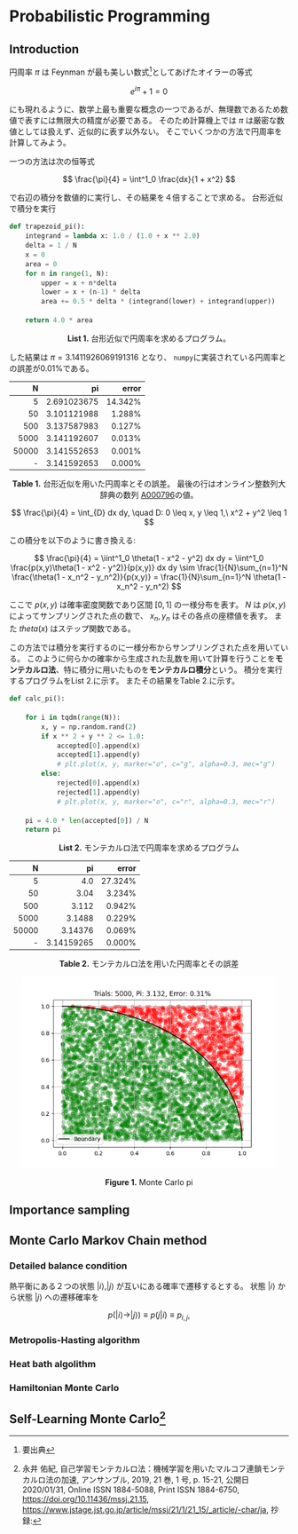 # Probabilistic Programming

## Introduction

円周率 $\pi$ は Feynman が最も美しい数式[^Feynman]としてあげたオイラーの等式

$$
e^{i\pi} + 1 = 0
$$

にも現れるように、数学上最も重要な概念の一つであるが、無理数であるため数値で表すには無限大の精度が必要である。
そのため計算機上では $\pi$ は厳密な数値としては扱えず、近似的に表す以外ない。
そこでいくつかの方法で円周率を計算してみよう。

一つの方法は次の恒等式

$$
\frac{\pi}{4} = \int^1_0 \frac{dx}{1 + x^2}
$$

で右辺の積分を数値的に実行し、その結果を４倍することで求める。
台形近似で積分を実行

```python
def trapezoid_pi():
    integrand = lambda x: 1.0 / (1.0 + x ** 2.0)
    delta = 1 / N
    x = 0
    area = 0
    for n in range(1, N):
        upper = x + n*delta
        lower = x + (n-1) * delta
        area += 0.5 * delta * (integrand(lower) + integrand(upper))

    return 4.0 * area
```

<p align="center">
  <b>List 1.</b>
  台形近似で円周率を求めるプログラム。
</p>

した結果は $\pi = 3.1411926069191316$ となり、 `numpy`に実装されている円周率との誤差が0.01%である。

| N | pi | error |
| -: | -: | -: |
| 5 | 2.691023675 | 14.342%
| 50 | 3.101121988 | 1.288%
| 500 | 3.137587983 | 0.127%
| 5000 | 3.141192607 | 0.013%
| 50000 | 3.141552653 | 0.001%
| - | 3.141592653 | 0.000%

<p align="center">
  <b>Table 1.</b>
  台形近似を用いた円周率とその誤差。
  最後の行はオンライン整数列大辞典の数列 <a href="https://oeis.org/A000796">A000796</a>の値。
</p>

$$
\frac{\pi}{4} = \int_{D} dx dy,
\quad D: 0 \leq x, y \leq 1,\ x^2 + y^2 \leq 1
$$

この積分を以下のように書き換える:

$$
\frac{\pi}{4}
= \iint^1_0 \theta(1 - x^2 - y^2) dx dy
= \iint^1_0 \frac{p(x,y)\theta(1 - x^2 - y^2)}{p(x,y)} dx dy
\sim \frac{1}{N}\sum_{n=1}^N \frac{\theta(1 - x_n^2 - y_n^2)}{p(x,y)}
= \frac{1}{N}\sum_{n=1}^N \theta(1 - x_n^2 - y_n^2)
$$

ここで $p(x,y)$ は確率密度関数であり区間 $[0,1]$ の一様分布を表す。
$N$ は $p(x,y)$ によってサンプリングされた点の数で、 $x_n, y_n$ はその各点の座標値を表す。
また $theta(x)$ はステップ関数である。

この方法では積分を実行するのに一様分布からサンプリングされた点を用いている。
このように何らかの確率から生成された乱数を用いて計算を行うことを**モンテカルロ法**、特に積分に用いたものを**モンテカルロ積分**という。
積分を実行するプログラムをList 2.に示す。
またその結果をTable 2.に示す。

```python
def calc_pi():

    for i in tqdm(range(N)):
        x, y = np.random.rand(2)
        if x ** 2 + y ** 2 <= 1.0:
            accepted[0].append(x)
            accepted[1].append(y)
            # plt.plot(x, y, marker="o", c="g", alpha=0.3, mec="g")
        else:
            rejected[0].append(x)
            rejected[1].append(y)
            # plt.plot(x, y, marker="o", c="r", alpha=0.3, mec="r")

    pi = 4.0 * len(accepted[0]) / N
    return pi
```

<p align="center">
<b>List 2.</b>
モンテカルロ法で円周率を求めるプログラム
</p>

| N | pi | error |
| -: | -: | -: |
| 5 | 4.0 | 27.324%
| 50 | 3.04 | 3.234%
| 500 | 3.112 | 0.942%
| 5000 | 3.1488 | 0.229%
| 50000 | 3.14376 | 0.069%
| - | 3.14159265 | 0.000%

<p align="center">
  <b>Table 2.</b>
  モンテカルロ法を用いた円周率とその誤差
</p>

<p align="center">
  <img width="460" height="auto" src="./fig/monte_carlo_pi.png">
</p>

<p align="center">
  <b>Figure 1.</b>
  Monte Carlo pi
</p>

## Importance sampling

## Monte Carlo Markov Chain method

### Detailed balance condition

熱平衡にある２つの状態 $|i\rangle, |j\rangle$ が互いにある確率で遷移するとする。
状態 $|i\rangle$ から状態 $|j\rangle$ への遷移確率を

$$
p(|i\rangle \to |j\rangle) \equiv p(j|i) \equiv p_{i,j},
$$



### Metropolis-Hasting algorithm

### Heat bath algolithm

### Hamiltonian Monte Carlo

## Self-Learning Monte Carlo[^2019Nagai]

[^Feynman]: 要出典

[^2019Nagai]: 永井 佑紀, 自己学習モンテカルロ法：機械学習を用いたマルコフ連鎖モンテカルロ法の加速, アンサンブル, 2019, 21 巻, 1 号, p. 15-21, 公開日 2020/01/31, Online ISSN 1884-5088, Print ISSN 1884-6750, https://doi.org/10.11436/mssj.21.15, https://www.jstage.jst.go.jp/article/mssj/21/1/21_15/_article/-char/ja, 抄録:

